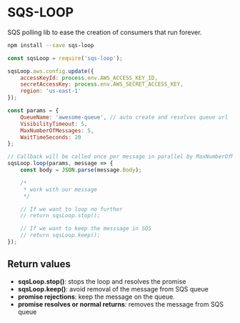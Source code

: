 SQS-LOOP
========

SQS polling lib to ease the creation of consumers that run forever.

```bash
npm install --save sqs-loop
```

```js
const sqsLoop = require('sqs-loop');

sqsLoop.aws.config.update({
    accessKeyId: process.env.AWS_ACCESS_KEY_ID,
    secretAccessKey: process.env.AWS_SECRET_ACCESS_KEY,
    region: 'us-east-1'
});

const params = {
    QueueName: 'awesome-queue', // auto create and resolves queue url
    VisibilityTimeout: 5,
    MaxNumberOfMessages: 5,
    WaitTimeSeconds: 20
};

// Callback will be called once per message in parallel by MaxNumberOfMessages
sqsLoop.loop(params, message => {
    const body = JSON.parse(message.Body);

    /*
     * work with our message
     */

    // If we want to loop no further
    // return sqsLoop.stop();

    // If we want to keep the messsage in SQS
    // return sqsLoop.keep();
});
```

## Return values

 * __sqsLoop.stop()__: stops the loop and resolves the promise
 * __sqsLoop.keep()__: avoid removal of the message from SQS queue
 * __promise rejections__: keep the message on the queue.
 * __promise resolves or normal returns__: removes the message from SQS queue
